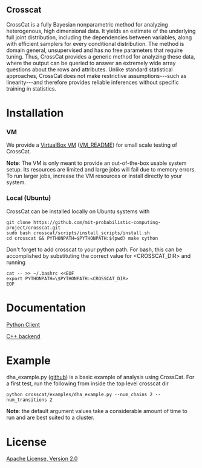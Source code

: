 Crosscat
--------------

CrossCat is a fully Bayesian nonparametric method for analyzing heterogenous, high dimensional data. It yields an estimate of the underlying full joint distribution, including the dependencies between variables, along with efficient samplers for every conditional distribution. The method is domain general, unsupervised and has no free parameters that require tuning. Thus, CrossCat provides a generic method for analyzing these data, where the output can be queried to answer an extremely wide array questions about the rows and attributes. Unlike standard statistical approaches, CrossCat does not make restrictive assumptions---such as linearity---and therefore provides reliable inferences without specific training in statistics.

# Installation

### VM

We provide a [VirtualBox VM](https://docs.google.com/file/d/0B_CtKGJ4pH2TX2VaTXRkMWFOeGM/edit?usp=drive_web) ([VM_README](https://github.com/mit-probabilistic-computing-project/vm-install-crosscat/blob/master/VM_README.md)) for small scale testing of CrossCat.

**Note**: The VM is only meant to provide an out-of-the-box usable system setup.  Its resources are limited and large jobs will fail due to memory errors.  To run larger jobs, increase the VM resources or install directly to your system.

### Local (Ubuntu)
CrossCat can be installed locally on Ubuntu systems with

    git clone https://github.com/mit-probabilistic-computing-project/crosscat.git
    sudo bash crosscat/scripts/install_scripts/install.sh
    cd crosscat && PYTHONPATH=$PYTHONPATH:$(pwd) make cython

Don't forget to add crosscat to your python path.  For bash, this can be accomplished by substituting the correct value for <CROSSCAT_DIR> and running

    cat -- >> ~/.bashrc <<EOF
    export PYTHONPATH=\$PYTHONPATH:<CROSSCAT_DIR>
    EOF

# Documentation

[Python Client](https://docs.google.com/file/d/1B_CtKGJ4pH2TdmNRZkhmamg5aVU/edit?usp=drive_web)

[C++ backend](https://docs.google.com/file/d/0B_CtKGJ4pH2TeVo0Zk5IT3V6S0E/edit?usp=drive_web)

# Example

dha\_example.py ([github](https://github.com/mit-probabilistic-computing-project/crosscat/blob/master/examples/dha_example.py)) is a basic example of analysis using CrossCat.  For a first test, run the following from inside the top level crosscat dir

    python crosscat/examples/dha_example.py --num_chains 2 --num_transitions 2


**Note**: the default argument values take a considerable amount of time to run and are best suited to a cluster.

# License

[Apache License, Version 2.0](https://github.com/mit-probabilistic-computing-project/crosscat/blob/master/LICENSE)
